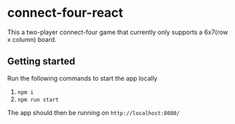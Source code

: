 # connect-four-react

This a two-player connect-four game that currently only supports a 6x7(row x column) board.

## Getting started

Run the following commands to start the app locally

1.  `npm i`
2.  `npm run start`

The app should then be running on `http://localhost:8080/`

